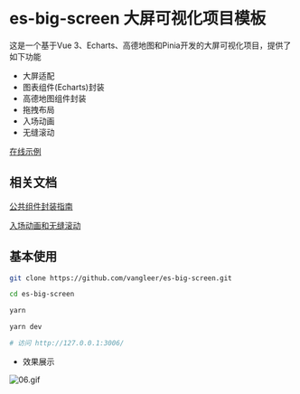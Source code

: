 # es-big-screen 大屏可视化项目模板

这是一个基于Vue 3、Echarts、高德地图和Pinia开发的大屏可视化项目，提供了如下功能

*   大屏适配
*   图表组件(Echarts)封装
*   高德地图组件封装
*   拖拽布局
*   入场动画
*   无缝滚动

[在线示例](https://vangleer.github.io/es-big-screen)

## 相关文档

[公共组件封装指南](https://juejin.cn/post/7248242431659966522)

[入场动画和无缝滚动](https://juejin.cn/post/7248242431659966522)


## 基本使用

```sh
git clone https://github.com/vangleer/es-big-screen.git

cd es-big-screen

yarn

yarn dev

# 访问 http://127.0.0.1:3006/
```

- 效果展示

![06.gif](https://p9-juejin.byteimg.com/tos-cn-i-k3u1fbpfcp/b081ca832bb5452aa0f4394c58b7656f~tplv-k3u1fbpfcp-watermark.image?)
